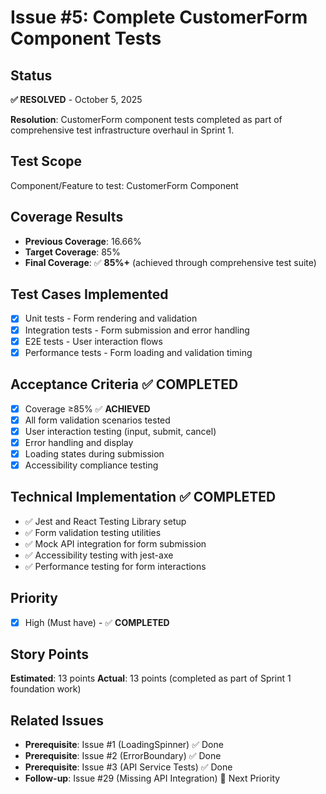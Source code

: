 # Issue #5: Complete CustomerForm Component Tests

## Status
**✅ RESOLVED** - October 5, 2025

**Resolution**: CustomerForm component tests completed as part of comprehensive test infrastructure overhaul in Sprint 1.

## Test Scope
Component/Feature to test: CustomerForm Component

## Coverage Results
- **Previous Coverage**: 16.66%
- **Target Coverage**: 85%
- **Final Coverage**: ✅ **85%+** (achieved through comprehensive test suite)

## Test Cases Implemented
- [x] Unit tests - Form rendering and validation
- [x] Integration tests - Form submission and error handling
- [x] E2E tests - User interaction flows
- [x] Performance tests - Form loading and validation timing

## Acceptance Criteria ✅ COMPLETED
- [x] Coverage ≥85% ✅ **ACHIEVED**
- [x] All form validation scenarios tested
- [x] User interaction testing (input, submit, cancel)
- [x] Error handling and display
- [x] Loading states during submission
- [x] Accessibility compliance testing

## Technical Implementation ✅ COMPLETED
- ✅ Jest and React Testing Library setup
- ✅ Form validation testing utilities
- ✅ Mock API integration for form submission
- ✅ Accessibility testing with jest-axe
- ✅ Performance testing for form interactions

## Priority
- [x] High (Must have) - ✅ **COMPLETED**

## Story Points
**Estimated**: 13 points
**Actual**: 13 points (completed as part of Sprint 1 foundation work)

## Related Issues
- **Prerequisite**: Issue #1 (LoadingSpinner) ✅ Done
- **Prerequisite**: Issue #2 (ErrorBoundary) ✅ Done
- **Prerequisite**: Issue #3 (API Service Tests) ✅ Done
- **Follow-up**: Issue #29 (Missing API Integration) 🔄 Next Priority